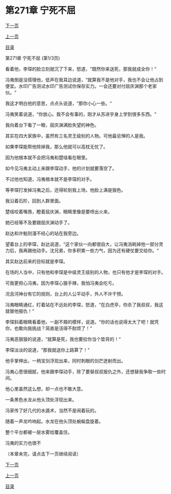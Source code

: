 <h1>第271章    宁死不屈</h1>
            <div><p><a href="./0811_%E7%AC%AC271%E7%AB%A0_%E5%AE%81%E6%AD%BB%E4%B8%8D%E5%B1%88.md">下一页</a></p><p><a href="./0809_%E7%AC%AC270%E7%AB%A0_%E8%87%AA%E5%8F%96%E5%85%B6%E8%BE%B1.md">上一页</a></p><p><a href="../">目录</a></p></div>
            <div><p>第271章    宁死不屈 (第1/3页)</p><p>看着他，李琛的脸立刻就沉了下来，怒道，“既然你来送死，那我就成全你！“</p><p>冯夷倒是没搭理他，低声在我耳边说道，“就算我不是他对手，我也不会让他占到便宜。水印广告测试水印广告测试你保存实力。一会还要对付屈庆渊那个老家伙。“</p><p>我这才明白他的意思，点点头说道，“那你小心一些。“</p><p>冯夷笑着说道，“你放心。我不会有事的，刚才从苏进宇身上学到很多东西。“</p><p>我向着台下看了一眼，屈庆渊满脸失望的神色。</p><p>其实在四大家族中，虽然有三名灵王级别的人物。可他最忌惮的人是我。</p><p>如果李琛能帮他除掉我，那么他就可以高枕无忧了。</p><p>因为他根本就不会把冯夷和楚瑶看在眼里。</p><p>如今见冯夷主动上来跟李琛动手，他的计划就要落空了。</p><p>不过他也知道，冯夷根本就不是李琛的对手。</p><p>等李琛打发掉冯夷之后，还得轮到我上场，他脸上满是狠色。</p><p>我沿着石阶，回到人群里面。</p><p>楚瑶咬着嘴唇，瞪着屈庆渊，眼睛里像是要喷出火来。</p><p>她已经等不及要跟屈庆渊动手了。</p><p>赵达和许魁则漫不经心的站在我旁边。</p><p>望着台上的李琛，赵达说道，“这个家伙一向都很自大，让冯夷消耗掉他一部分灵力后，我再跟他动手。沈兄弟，你多积累一些力气，因为还有硬仗要交给你。“</p><p>其实赵达前来的目标就是李琛。</p><p>在场的人当中，只有他和李琛是中级灵王级别的人物，也只有他才是李琛的对手。</p><p>可我更担心冯夷，因为李琛心狠手辣，我怕冯夷会吃亏。</p><p>况且河神台有它的规则，台上的人公平动手，外人不许干预。</p><p>冯夷眼睛通红，盯着站在不远处的李琛，怒道，“在白虎亭，你杀了我叔叔，我这就替他报仇！“</p><p>李琛斜着眼睛看着他，一副不屑的模样，说道。“你的话也说得太大了吧！就凭你，也敢向我挑战？简直是活得不耐烦了！“</p><p>冯夷恶狠狠的说道，“就算是死，我也要拉你当个垫背的！“</p><p>李琛淡淡的说道，“那我就送你上路算了！“</p><p>他手掌伸出，一柄宝剑浮现出来，同时刺眼的剑芒迸射而出。</p><p>冯夷心思很细腻，他来跟李琛动手，除了要替叔叔报仇之外，还想替我争取一些时间。</p><p>他心里虽然这么想，却一点也不敢大意。</p><p>一条黑色水龙从他头顶处浮现出来。</p><p>冯家传了好几代的水遁术，当然不是闹着玩的。</p><p>随着一声龙吟响起。水龙在他头顶处蜿蜒盘旋着。</p><p>整个平台都被一层水雾给覆盖住。</p><p>冯夷的实力也很不</p><p>（本章未完，请点击下一页继续阅读）</p></div>
            <div><p><a href="./0811_%E7%AC%AC271%E7%AB%A0_%E5%AE%81%E6%AD%BB%E4%B8%8D%E5%B1%88.md">下一页</a></p><p><a href="./0809_%E7%AC%AC270%E7%AB%A0_%E8%87%AA%E5%8F%96%E5%85%B6%E8%BE%B1.md">上一页</a></p><p><a href="../">目录</a></p></div>